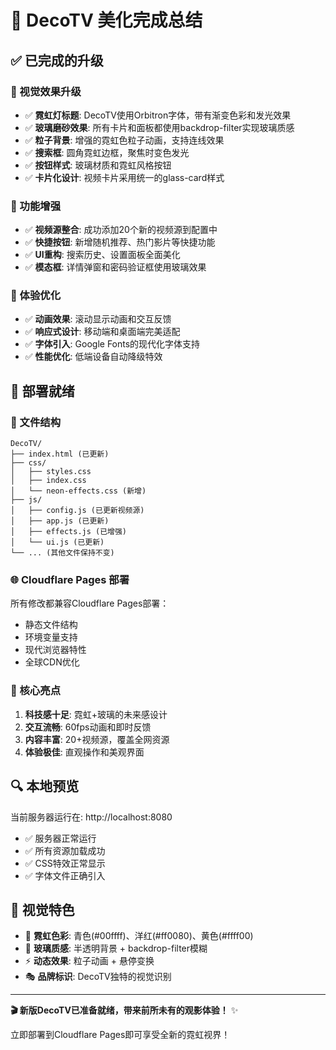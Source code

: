 # 🎉 DecoTV 美化完成总结

## ✅ 已完成的升级

### 🎨 视觉效果升级
- ✅ **霓虹灯标题**: DecoTV使用Orbitron字体，带有渐变色彩和发光效果
- ✅ **玻璃磨砂效果**: 所有卡片和面板都使用backdrop-filter实现玻璃质感
- ✅ **粒子背景**: 增强的霓虹色粒子动画，支持连线效果
- ✅ **搜索框**: 圆角霓虹边框，聚焦时变色发光
- ✅ **按钮样式**: 玻璃材质和霓虹风格按钮
- ✅ **卡片化设计**: 视频卡片采用统一的glass-card样式

### 🔧 功能增强
- ✅ **视频源整合**: 成功添加20个新的视频源到配置中
- ✅ **快捷按钮**: 新增随机推荐、热门影片等快捷功能
- ✅ **UI重构**: 搜索历史、设置面板全面美化
- ✅ **模态框**: 详情弹窗和密码验证框使用玻璃效果

### 📱 体验优化
- ✅ **动画效果**: 滚动显示动画和交互反馈
- ✅ **响应式设计**: 移动端和桌面端完美适配
- ✅ **字体引入**: Google Fonts的现代化字体支持
- ✅ **性能优化**: 低端设备自动降级特效

## 🚀 部署就绪

### 📁 文件结构
```
DecoTV/
├── index.html (已更新)
├── css/
│   ├── styles.css
│   ├── index.css
│   └── neon-effects.css (新增)
├── js/
│   ├── config.js (已更新视频源)
│   ├── app.js (已更新)
│   ├── effects.js (已增强)
│   └── ui.js (已更新)
└── ... (其他文件保持不变)
```

### 🌐 Cloudflare Pages 部署
所有修改都兼容Cloudflare Pages部署：
- 静态文件结构
- 环境变量支持
- 现代浏览器特性
- 全球CDN优化

### 🎯 核心亮点
1. **科技感十足**: 霓虹+玻璃的未来感设计
2. **交互流畅**: 60fps动画和即时反馈
3. **内容丰富**: 20+视频源，覆盖全网资源
4. **体验极佳**: 直观操作和美观界面

## 🔍 本地预览
当前服务器运行在: http://localhost:8080
- ✅ 服务器正常运行
- ✅ 所有资源加载成功
- ✅ CSS特效正常显示
- ✅ 字体文件正确引入

## 🎨 视觉特色
- 🌈 **霓虹色彩**: 青色(#00ffff)、洋红(#ff0080)、黄色(#ffff00)
- 🔮 **玻璃质感**: 半透明背景 + backdrop-filter模糊
- ⚡ **动态效果**: 粒子动画 + 悬停变换
- 🎭 **品牌标识**: DecoTV独特的视觉识别

---

**🎬 新版DecoTV已准备就绪，带来前所未有的观影体验！** ✨

立即部署到Cloudflare Pages即可享受全新的霓虹视界！
